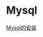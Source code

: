 # Mysql
[Mysql的安装](https://github.com/sunxiaozhi/awesome/blob/master/mysql/mysql%E7%9A%84%E5%AE%89%E8%A3%85.md)
